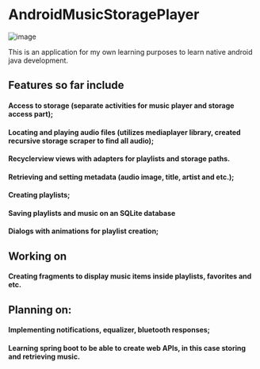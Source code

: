 # AndroidMusicStoragePlayer

![image](https://user-images.githubusercontent.com/116734709/206445172-432d523c-a51e-4076-a463-004d19f8ddf2.png)


This is an application for my own learning purposes to learn native android java development.

## Features so far include

  
  #### Access to storage (separate activities for music player and storage access part);
  
  #### Locating and playing audio files (utilizes mediaplayer library, created recursive storage scraper to find all audio);
  
  #### Recyclerview views with adapters for playlists and storage paths.

  #### Retrieving and setting metadata (audio image, title, artist and etc.);

  #### Creating playlists;
  
  #### Saving playlists and music on an SQLite database

  #### Dialogs with animations for playlist creation;


## Working on

  #### Creating fragments to display music items inside playlists, favorites and etc.

  
## Planning on:
 
 
  #### Implementing notifications, equalizer, bluetooth responses;

  #### Learning spring boot to be able to create web APIs, in this case storing and retrieving music.

